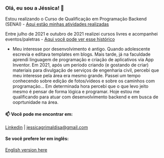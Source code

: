 ### Olá, eu sou a Jéssica! 👋

Estou realizando o Curso de Qualificação em Programação Backend (SENAI) - [Aqui estão minhas atividades realizadas](https://github.com/jessicagrimaldi/studies/tree/development/senaiAtividades) 

Entre julho de 2021 e outubro de 2021 realizei cursos livres e acompanhei eventos/paletras  - [Aqui você pode ver esse histórico](https://github.com/jessicagrimaldi/jessicagrimaldi/blob/main/historicoEmTech.md)

- Meu interesse por desenvolvimento é antigo. Quando adolescente escrevia e editava templates em blogs. Mais tarde, já na faculdade aprendi linguagem de programação e criação de aplicativos via App Inventor. Em 2021, após um período criando (e gostando de criar) materiais para divulgação de serviços de engenharia civil, percebi que meu interesse pela área era mesmo grande. Passei um tempo conhecendo sobre edição de fotos/vídeos e sobre os caminhos com programação... Em determinada hora percebi que o que levo jeito mesmo é pensar de forma lógica e programar. Hoje estou me qualificando para atuar com desenvolvimento backend e em busca de ooprtunidade na área.


#### 📫 Você pode me encontrar em:
[Linkedin](https://www.linkedin.com/in/jessicagrimaldi/) |
jessicagrimaldisa@gmail.com

#### Se você prefere ler em inglês: 
[English version here](https://github.com/jessicagrimaldi/jessicagrimaldi/blob/english/EN-README.md) 
<!--
**jessicagrimaldi/jessicagrimaldi** is a ✨ _special_ ✨ repository because its `README.md` (this file) appears on your GitHub profile.

Here are some ideas to get you started:

- 🔭 I’m currently working on ...
- 🌱 I’m currently learning ...
- 👯 I’m looking to collaborate on ...
- 🤔 I’m looking for help with ...
- 💬 Ask me about ...
- 📫 How to reach me: ...
- 😄 Pronouns: ...
- ⚡ Fun fact: ...
#### 🌱 Sobre meus estudos:
-->
